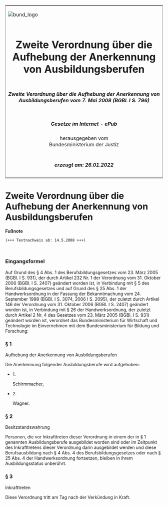 <span id="DECKBLATT.html"></span>

<table border="0" frame="border" width="100%">

<tr valign="top">

<td align="left">

![bund\_logo](BfJ_2021_Web_de_de.gif)

</td>

<td align="right">

 

</td>

</tr>

<tr align="center" valign="middle">

<td colspan="2">

# Zweite Verordnung über die Aufhebung der Anerkennung von Ausbildungsberufen

</td>

</tr>

<tr align="center" valign="middle">

<td colspan="2">

##### Zweite Verordnung über die Aufhebung der Anerkennung von Ausbildungsberufen vom 7. Mai 2008 (BGBl. I S. 796)

</td>

</tr>

<tr align="center" valign="middle">

<td colspan="2">

  
  

##### Gesetze im Internet - ePub  
  
herausgegeben vom  
Bundesministerium der Justiz

</td>

</tr>

<tr align="center" valign="bottom">

<td colspan="2">

  
  

##### erzeugt am: 26.01.2022

</td>

</tr>

</table>

<span id="BJNR079600008.html"></span>

# Zweite Verordnung über die Aufhebung der Anerkennung von Ausbildungsberufen

<div>

  
**Fußnote**

<div class="jnhtml">

<div>

<div class="jurAbsatz">

  

``` 
(+++ Textnachweis ab: 14.5.2008 +++)

 
```

</div>

</div>

</div>

</div>

<span id="BJNR079600008BJNE000100000.html"></span>

### Eingangsformel  

<div>

<div class="jnhtml">

<div>

<div class="jurAbsatz">

Auf Grund des § 4 Abs. 1 des Berufsbildungsgesetzes vom 23. März 2005
(BGBl. I S. 931), der durch Artikel 232 Nr. 1 der Verordnung vom 31.
Oktober 2006 (BGBl. I S. 2407) geändert worden ist, in Verbindung mit §
5 des Berufsbildungsgesetzes und auf Grund des § 25 Abs. 1 der
Handwerksordnung in der Fassung der Bekanntmachung vom 24. September
1998 (BGBl. I S. 3074, 2006 I S. 2095), der zuletzt durch Artikel 146
der Verordnung vom 31. Oktober 2006 (BGBl. I S. 2407) geändert worden
ist, in Verbindung mit § 26 der Handwerksordnung, der zuletzt durch
Artikel 2 Nr. 4 des Gesetzes vom 23. März 2005 (BGBl. I S. 931) geändert
worden ist, verordnet das Bundesministerium für Wirtschaft und
Technologie im Einvernehmen mit dem Bundesministerium für Bildung und
Forschung:

</div>

</div>

</div>

</div>

<span id="BJNR079600008BJNE000200000.html"></span>

### § 1  
Aufhebung der Anerkennung von Ausbildungsberufen

<div>

<div class="jnhtml">

<div>

<div class="jurAbsatz">

Die Anerkennung folgender Ausbildungsberufe wird aufgehoben:

  - 1\.
    
    <div>
    
    Schirmmacher,
    
    </div>

  - 2\.
    
    <div>
    
    Wagner.
    
    </div>

</div>

</div>

</div>

</div>

<span id="BJNR079600008BJNE000300000.html"></span>

### § 2  
Besitzstandswahrung

<div>

<div class="jnhtml">

<div>

<div class="jurAbsatz">

Personen, die vor Inkrafttreten dieser Verordnung in einem der in § 1
genannten Ausbildungsberufe ausgebildet worden sind oder im Zeitpunkt
des Inkrafttretens dieser Verordnung darin ausgebildet werden und diese
Berufsausbildung nach § 4 Abs. 4 des Berufsbildungsgesetzes oder nach §
25 Abs. 4 der Handwerksordnung fortsetzen, bleiben in ihrem
Ausbildungsstatus unberührt.

</div>

</div>

</div>

</div>

<span id="BJNR079600008BJNE000400000.html"></span>

### § 3  
Inkrafttreten

<div>

<div class="jnhtml">

<div>

<div class="jurAbsatz">

Diese Verordnung tritt am Tag nach der Verkündung in Kraft.

</div>

</div>

</div>

</div>
